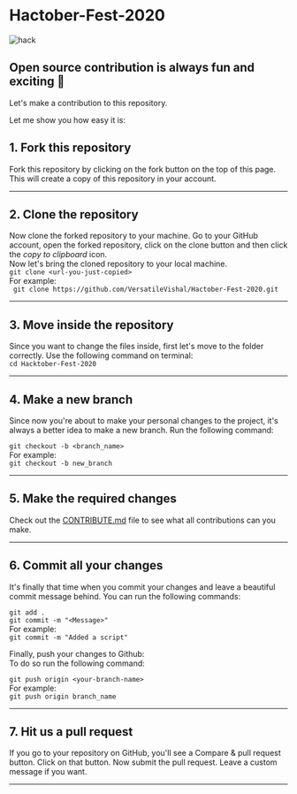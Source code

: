 # Hactober-Fest-2020
![hack](https://user-images.githubusercontent.com/48166328/94787275-ba253600-03ef-11eb-8822-6b34943e9104.jpeg)


## Open source contribution is always fun and exciting :star_struck:

Let's make a contribution to this repository.

Let me show you how easy it is:

## 1. Fork this repository

Fork this repository by clicking on the fork button on the top of this page.
This will create a copy of this repository in your account.

---

## 2. Clone the repository

Now clone the forked repository to your machine. Go to your GitHub account, open the forked repository, click on the clone button and then click the _copy to clipboard_ icon.  
Now let's bring the cloned repository to your local machine.  
`git clone <url-you-just-copied>`  
For example:  
` git clone https://github.com/VersatileVishal/Hactober-Fest-2020.git`

---

## 3. Move inside the repository

Since you want to change the files inside, first let's move to the folder correctly. Use the following command on terminal:  
`cd Hacktober-Fest-2020`

---

## 4. Make a new branch

Since now you're about to make your personal changes to the project, it's always a better idea to make a new branch. Run the following command:

`git checkout -b <branch_name>`  
For example:  
`git checkout -b new_branch`

---

## 5. Make the required changes

Check out the [CONTRIBUTE.md](/contribute.md) file to see what all contributions can you make.

---

## 6. Commit all your changes

It's finally that time when you commit your changes and leave a beautiful commit message behind. You can run the following commands:

`git add .`  
`git commit -m "<Message>"`  
For example:  
`git commit -m "Added a script"`

Finally, push your changes to Github:  
To do so run the following command:

`git push origin <your-branch-name>`  
For example:  
`git push origin branch_name`

---

## 7. Hit us a pull request

If you go to your repository on GitHub, you'll see a Compare & pull request button. Click on that button.
Now submit the pull request. Leave a custom message if you want.

---


